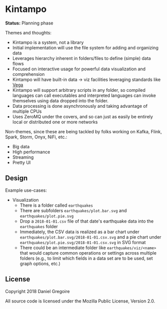 # Kintampo

**Status:** Planning phase

Themes and thoughts:

- Kintampo is a system, not a library
- Initial implementation will use the file system for adding and organizing data
- Leverages hierarchy inherent in folders/files to define (simple) data flows
- Focused on interactive usage for powerful data visualization and comprehension
- Kintampo will have built-in data -> viz facilities leveraging standards like [Vega](https://vega.github.io/vega/examples/)
- Kintampo will support arbitrary scripts in any folder, so compiled languages can call executables and interpreted languages can invoke themselves using data dropped into the folder.
- Data processing is done asynchronously and taking advantage of multiple CPUs
- Uses ZeroMQ under the covers, and so can just as easily be entirely local or distributed one or more networks

Non-themes, since these are being tackled by folks working on Kafka, Flink, Spark, Storm, Onyx, NiFi, etc.:

- Big data
- High performance
- Streaming
- Pretty UI

## Design

Example use-cases:

- Visualization
   - There is a folder called `earthquakes`
   - There are subfolders `earthquakes/plot.bar.svg` and `earthquakes/plot.pie.svg`
   - Drop a `2018-01-01.csv` file of that date's earthquake data into the `earthquakes` folder
   - Immediately, the CSV data is realized as a bar chart under `earthquakes/plot.bar.svg/2018-01-01.csv.svg` and a pie chart under `earthquakes/plot.pie.svg/2018-01-01.csv.svg` in SVG format
   - There could be an intermediate folder like `earthquakes/viz/<name>` that would capture common operations or settings across multiple folders (e.g., to limit which fields in a data set are to be used, set graph options, etc.)

## License

Copyright 2018 Daniel Gregoire

All source code is licensed under the Mozilla Public License, Version 2.0.
